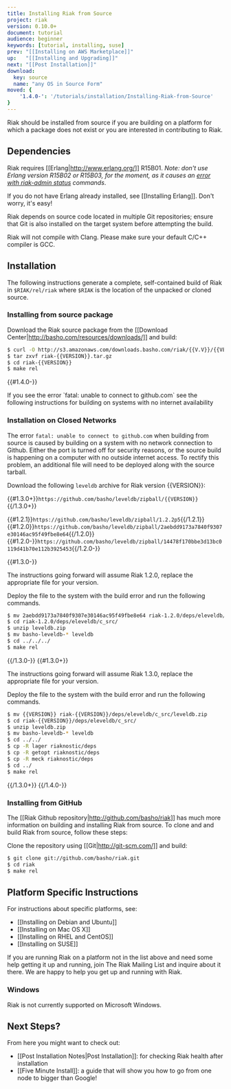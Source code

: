 ```yaml
---
title: Installing Riak from Source
project: riak
version: 0.10.0+
document: tutorial
audience: beginner
keywords: [tutorial, installing, suse]
prev: "[[Installing on AWS Marketplace]]"
up:   "[[Installing and Upgrading]]"
next: "[[Post Installation]]"
download:
  key: source
  name: "any OS in Source Form"
moved: {
    '1.4.0-': '/tutorials/installation/Installing-Riak-from-Source'
}
---
```



Riak should be installed from source if you are building on a platform for which a package does not exist or you are interested in contributing to Riak.

## Dependencies
Riak requires [[Erlang|http://www.erlang.org/]] R15B01. *Note: don't use Erlang version R15B02 or R15B03, for the moment, as it causes an [error with riak-admin status](https://github.com/basho/riak/issues/227) commands*.

If you do not have Erlang already installed, see [[Installing Erlang]]. Don't worry, it's easy!

Riak depends on source code located in multiple Git repositories; ensure that
Git is also installed on the target system before attempting the build.

<div class='note'>Riak will not compile with Clang. Please make sure your default C/C++ compiler is GCC.</div>

## Installation
The following instructions generate a complete, self-contained build of Riak in `$RIAK/rel/riak` where `$RIAK` is the location of the unpacked or cloned source.

### Installing from source package
Download the Riak source package from the [[Download Center|http://basho.com/resources/downloads/]] and build:

```bash
$ curl -O http://s3.amazonaws.com/downloads.basho.com/riak/{{V.V}}/{{VERSION}}/riak-{{VERSION}.tar.gz
$ tar zxvf riak-{{VERSION}}.tar.gz
$ cd riak-{{VERSION}}
$ make rel
```

{{#1.4.0-}}
<div class='note'> If you see the error `fatal: unable to connect to github.com` see the following instructions for building on systems with no internet availability </div>

### Installation on Closed Networks
The error `fatal: unable to connect to github.com` when building from source is caused by building on a system with no network connection to Github. Either the port is turned off for security reasons, or the source build is happening on a computer with no outside internet access.  To rectify this problem, an additional file will need to be deployed along with the source tarball.

Download the following `leveldb` archive for Riak version {{VERSION}}:

{{#1.3.0+}}`https://github.com/basho/leveldb/zipball/{{VERSION}}`{{/1.3.0+}}

{{#1.2.1}}`https://github.com/basho/leveldb/zipball/1.2.2p5`{{/1.2.1}}
{{#1.2.0}}`https://github.com/basho/leveldb/zipball/2aebdd9173a7840f9307e30146ac95f49fbe8e64`{{/1.2.0}}
{{#1.2.0-}}`https://github.com/basho/leveldb/zipball/14478f170bbe3d13bc0119d41b70e112b3925453`{{/1.2.0-}}

{{#1.3.0-}}

The instructions going forward will assume Riak 1.2.0, replace the appropriate file for your version.

Deploy the file to the system with the build error and run the following commands.

```bash
$ mv 2aebdd9173a7840f9307e30146ac95f49fbe8e64 riak-1.2.0/deps/eleveldb/c_src/leveldb.zip
$ cd riak-1.2.0/deps/eleveldb/c_src/
$ unzip leveldb.zip
$ mv basho-leveldb-* leveldb
$ cd ../../../
$ make rel
```

{{/1.3.0-}}
{{#1.3.0+}}

The instructions going forward will assume Riak 1.3.0, replace the appropriate file for your version.

Deploy the file to the system with the build error and run the following commands.

```bash
$ mv {{VERSION}} riak-{{VERSION}}/deps/eleveldb/c_src/leveldb.zip
$ cd riak-{{VERSION}}/deps/eleveldb/c_src/
$ unzip leveldb.zip
$ mv basho-leveldb-* leveldb
$ cd ../../
$ cp -R lager riaknostic/deps
$ cp -R getopt riaknostic/deps
$ cp -R meck riaknostic/deps
$ cd ../
$ make rel
```

{{/1.3.0+}}
{{/1.4.0-}}

### Installing from GitHub
The [[Riak Github repository|http://github.com/basho/riak]] has much more information on building and installing Riak from source. To clone and and build Riak from source, follow these steps:

Clone the repository using [[Git|http://git-scm.com/]] and build:

```bash
$ git clone git://github.com/basho/riak.git
$ cd riak
$ make rel
```

## Platform Specific Instructions
For instructions about specific platforms, see:

  * [[Installing on Debian and Ubuntu]]
  * [[Installing on Mac OS X]]
  * [[Installing on RHEL and CentOS]]
  * [[Installing on SUSE]]

If you are running Riak on a platform not in the list above and need some help getting it up and running, join The Riak Mailing List and inquire about it there. We are happy to help you get up and running with Riak.

### Windows
Riak is not currently supported on Microsoft Windows.

## Next Steps?
From here you might want to check out:

* [[Post Installation Notes|Post Installation]]: for checking Riak health after installation
* [[Five Minute Install]]: a guide that will show you how to go from one node to bigger than Google!
